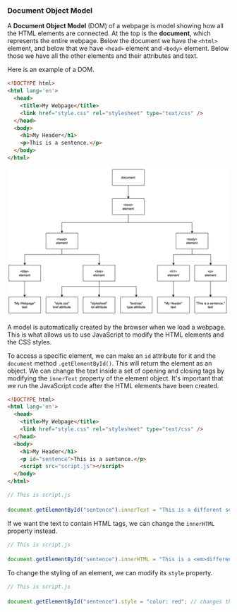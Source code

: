 ### Document Object Model

A **Document Object Model** (DOM) of a webpage is model showing how all the HTML elements are connected. At the top is the **document**, which represents the entire webpage. Below the document we have the `<html>` element, and below that we have `<head>` element and `<body>` element. Below those we have all the other elements and their attributes and text.

Here is an example of a DOM.

```html
<!DOCTYPE html>
<html lang='en'>
  <head>
    <title>My Webpage</title>
    <link href="style.css" rel="stylesheet" type="text/css" />
  </head>
  <body>
    <h1>My Header</h1>
    <p>This is a sentence.</p>
  </body>
</html>
```

![](../../Images/DOM_Example1.png)

A model is automatically created by the browser when we load a webpage. This is what allows us to use JavaScript to modify the HTML elements and the CSS styles.

To access a specific element, we can make an `id` attribute for it and the `document` method `.getElementById()`. This will return the element as an object. We can change the text inside a set of opening and closing tags by modifying the `innerText` property of the element object. It's important that we run the JavaScript code after the HTML elements have been created.

```html
<!DOCTYPE html>
<html lang='en'>
  <head>
    <title>My Webpage</title>
    <link href="style.css" rel="stylesheet" type="text/css" />
  </head>
  <body>
    <h1>My Header</h1>
    <p id="sentence">This is a sentence.</p>
    <script src="script.js"></script>
  </body>
</html>
```

```js
// This is script.js

document.getElementById("sentence").innerText = "This is a different sentence."; // changes the text in the <p> tag
```

If we want the text to contain HTML tags, we can change the `innerHTML` property instead.


```js
// This is script.js

document.getElementById("sentence").innerHTML = "This is a <em>different</em> sentence."; // changes the text in the <p> tag
```

To change the styling of an element, we can modify its `style` property.

```js
// This is script.js

document.getElementById("sentence").style = "color: red"; // changes the styling of the text in the <p> tag
```

